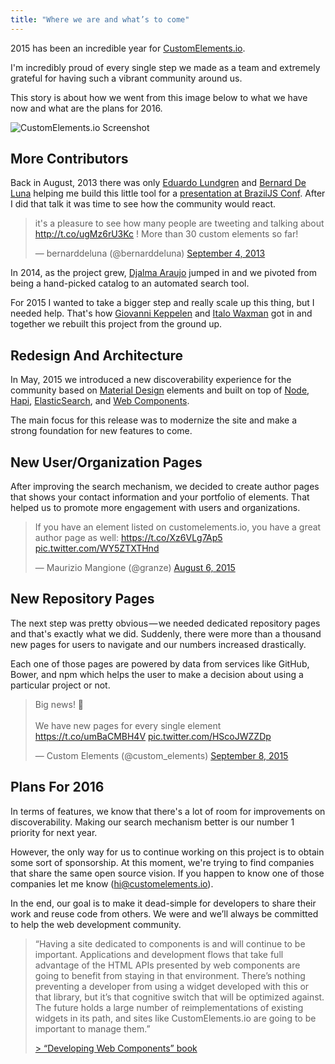```yaml
---
title: "Where we are and what’s to come"
---
```


2015 has been an incredible year for [CustomElements.io](https://customelements.io/).

I'm incredibly proud of every single step we made as a team and extremely grateful for having such a vibrant community around us.

This story is about how we went from this image below to what we have now and what are the plans for 2016.

![CustomElements.io Screenshot](https://d262ilb51hltx0.cloudfront.net/max/2000/1*Dvp1CosOv-pSn37WaKo9Hg.png)

## More Contributors

Back in August, 2013 there was only [Eduardo Lundgren](https://twitter.com/eduardolundgren) and [Bernard De Luna](https://twitter.com/bernarddeluna) helping me build this little tool for a [presentation at BrazilJS Conf](https://youtu.be/7Q0-E_rZ_Cc?t=2101). After I did that talk it was time to see how the community would react.

<blockquote class="twitter-tweet" data-lang="en"><p lang="en" dir="ltr">it&#39;s a pleasure to see how many people are tweeting and talking about <a href="http://t.co/ugMz6rU3Kc">http://t.co/ugMz6rU3Kc</a> ! More than 30 custom elements so far!</p>&mdash; bernarddeluna (@bernarddeluna) <a href="https://twitter.com/bernarddeluna/status/375317874447237120">September 4, 2013</a></blockquote>

In 2014, as the project grew, [Djalma Araujo](https://twitter.com/djalmaaraujo) jumped in and we pivoted from being a hand-picked catalog to an automated search tool.

For 2015 I wanted to take a bigger step and really scale up this thing, but I needed help. That's how [Giovanni Keppelen](https://twitter.com/keppelen) and [Italo Waxman](https://twitter.com/italowaxman) got in and together we rebuilt this project from the ground up.

## Redesign And Architecture

In May, 2015 we introduced a new discoverability experience for the community based on [Material Design](https://www.google.com/design/spec/material-design/introduction.html) elements and built on top of [Node](https://nodejs.org/), [Hapi](http://hapijs.com/), [ElasticSearch](https://www.elastic.co/), and [Web Components](http://webcomponents.org/).

The main focus for this release was to modernize the site and make a strong foundation for new features to come.

## New User/Organization Pages

After improving the search mechanism, we decided to create author pages that shows your contact information and your portfolio of elements. That helped us to promote more engagement with users and organizations.

<blockquote class="twitter-tweet" data-lang="en"><p lang="en" dir="ltr">If you have an element listed on customelements.io, you have a great author page as well: <a href="https://t.co/Xz6VLg7Ap5">https://t.co/Xz6VLg7Ap5</a> <a href="http://t.co/WY5ZTXTHnd">pic.twitter.com/WY5ZTXTHnd</a></p>&mdash; Maurizio Mangione (@granze) <a href="https://twitter.com/granze/status/629316022072397825">August 6, 2015</a></blockquote>

## New Repository Pages

The next step was pretty obvious — we needed dedicated repository pages and that's exactly what we did. Suddenly, there were more than a thousand new pages for users to navigate and our numbers increased drastically.

Each one of those pages are powered by data from services like GitHub, Bower, and npm which helps the user to make a decision about using a particular project or not.

<blockquote class="twitter-tweet" data-lang="en"><p lang="en" dir="ltr">Big news! 🎈<br><br>We have new pages for every single element <a href="https://t.co/umBaCMBH4V">https://t.co/umBaCMBH4V</a> <a href="http://t.co/HScoJWZZDp">pic.twitter.com/HScoJWZZDp</a></p>&mdash; Custom Elements (@custom_elements) <a href="https://twitter.com/custom_elements/status/641307814430945281">September 8, 2015</a></blockquote>

## Plans For 2016
In terms of features, we know that there's a lot of room for improvements on discoverability. Making our search mechanism better is our number 1 priority for next year.

However, the only way for us to continue working on this project is to obtain some sort of sponsorship. At this moment, we're trying to find companies that share the same open source vision. If you happen to know one of those companies let me know (hi@customelements.io).

In the end, our goal is to make it dead-simple for developers to share their work and reuse code from others. We were and we’ll always be committed to help the web development community.

> “Having a site dedicated to components is and will continue to be important. Applications and development flows that take full advantage of the HTML APIs presented by web components are going to benefit from staying in that environment. There’s nothing preventing a developer from using a widget developed with this or that library, but it’s that cognitive switch that will be optimized against. The future holds a large number of reimplementations of existing widgets in its path, and sites like CustomElements.io are going to be important to manage them.”
>
> [> “Developing Web Components” book](https://books.google.com/books?id=7mvIBgAAQBAJ&pg=PA225&lpg=PA225&dq=customelements.io+zenorocha.com&source=bl&ots=O5QG-cKr5r&sig=XA-hkqGpkbBbtqTVlphq64FZTx8&hl=en&sa=X&ved=0ahUKEwjat93Ox-HJAhVHxGMKHSSLCq44ChDoAQgyMAQ#v=onepage&q=customelements.io%20zenorocha.com&f=false)

<script async src="//platform.twitter.com/widgets.js" charset="utf-8"></script>